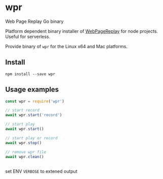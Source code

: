 # wpr
Web Page Replay Go binary

Platform dependent binary installer of [WebPageReplay](https://github.com/catapult-project/catapult/tree/master/web_page_replay_go) for node projects. Useful for serverless.

Provide binary of `wpr` for the Linux x64 and Mac platforms.

## Install

    npm install --save wpr
    
## Usage examples

```javascript
const wpr = require('wpr')

// start record
await wpr.start('record')

// start play
await wpr.start()

// start play or record
await wpr.stop()

// remove wpr file
await wpr.clean()
```

## 

set ENV ```VERBOSE``` to extened output